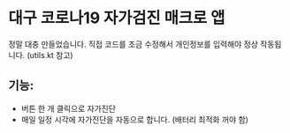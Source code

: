 # 대구 코로나19 자가검진 매크로 앱
정말 대충 만들었습니다.
직접 코드를 조금 수정해서 개인정보를 입력해야 정상 작동됩니다. (utils.kt 참고)

## 기능:
* 버튼 한 개 클릭으로 자가진단
* 매일 일정 시각에 자가진단을 자동으로 합니다. (배터리 최적화 꺼야 함)
